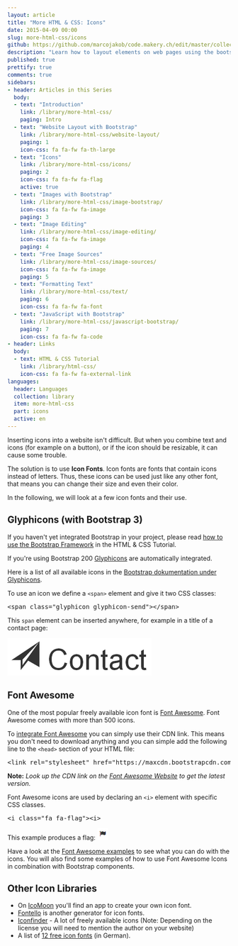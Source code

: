 ```yaml
---
layout: article
title: "More HTML & CSS: Icons"
date: 2015-04-09 00:00
slug: more-html-css/icons
github: https://github.com/marcojakob/code.makery.ch/edit/master/collections/library/more-html-css-en-website-layout.md
description: "Learn how to layout elements on web pages using the bootstrap grid."
published: true
prettify: true
comments: true
sidebars:
- header: Articles in this Series
  body:
  - text: "Introduction"
    link: /library/more-html-css/
    paging: Intro
  - text: "Website Layout with Bootstrap"
    link: /library/more-html-css/website-layout/
    paging: 1
    icon-css: fa fa-fw fa-th-large
  - text: "Icons"
    link: /library/more-html-css/icons/
    paging: 2
    icon-css: fa fa-fw fa-flag
    active: true
  - text: "Images with Bootstrap"
    link: /library/more-html-css/image-bootstrap/
    icon-css: fa fa-fw fa-image
    paging: 3
  - text: "Image Editing"
    link: /library/more-html-css/image-editing/
    icon-css: fa fa-fw fa-image
    paging: 4
  - text: "Free Image Sources"
    link: /library/more-html-css/image-sources/
    icon-css: fa fa-fw fa-image
    paging: 5
  - text: "Formatting Text"
    link: /library/more-html-css/text/
    paging: 6
    icon-css: fa fa-fw fa-font
  - text: "JavaScript with Bootstrap"
    link: /library/more-html-css/javascript-bootstrap/
    paging: 7
    icon-css: fa fa-fw fa-code
- header: Links
  body:
  - text: HTML & CSS Tutorial
    link: /library/html-css/
    icon-css: fa fa-fw fa-external-link
languages:
  header: Languages
  collection: library
  item: more-html-css
  part: icons
  active: en
---
```


Inserting icons into a website isn't difficult. But when you combine text and icons (for example on a button), or if the icon should be resizable, it can cause some trouble.

The solution is to use **Icon Fonts**. Icon fonts are fonts that contain icons instead of letters. Thus, these icons can be used just like any other font, that means you can change their size and even their color.

<i class="fa fa-umbrella" style="color: #333"></i> 
<i class="fa fa-umbrella fa-3x" style="color: #333"></i> 
<i class="fa fa-umbrella fa-5x" style="color: #333"></i>
<i class="fa fa-umbrella" style="color: #ffc107"></i> 
<i class="fa fa-umbrella fa-3x" style="color: #ffa000"></i> 
<i class="fa fa-umbrella fa-5x" style="color: #ff6f00"></i>


In the following, we will look at a few icon fonts and their use.


## Glyphicons (with Bootstrap 3)

<div class="alert alert-warning">
  If you haven't yet integrated Bootstrap in your project, please read <a href="/library/html-css/part7/" class="alert-link">how to use the Bootstrap Framework</a> in the HTML &amp; CSS Tutorial.
</div>

If you're using Bootstrap 200 [Glyphicons](http://glyphicons.com/) are automatically integrated.

Here is a list of all available icons in the [Bootstrap dokumentation under Glyphicons](http://getbootstrap.com/components/#glyphicons).

To use an icon we define a `<span>` element and give it two CSS classes:

<pre class="prettyprint lang-html">
&lt;span class="glyphicon glyphicon-send">&lt;/span>
</pre>

This `span` element can be inserted anywhere, for example in a title of a contact page: 

![Contact Icon](/assets/library/more-html-css/icons/contact-icon.png)


## Font Awesome

One of the most popular freely available icon font is [Font Awesome](http://fontawesome.io/). Font Awesome comes with more than 500 icons.

To [integrate Font Awesome](http://fontawesome.io/get-started/) you can simply use their CDN link. This means you don't need to download anything and you can simple add the following line to the `<head>` section of your HTML file:

<pre class="prettyprint lang-html">
&lt;link rel="stylesheet" href="https://maxcdn.bootstrapcdn.com/font-awesome/4.3.0/css/font-awesome.min.css">
</pre>

**Note:** *Look up the CDN link on the [Font Awesome Website](http://fontawesome.io/get-started/) to get the latest version.*

Font Awesome icons are used by declaring an `<i>` element with specific CSS classes.

<pre class="prettyprint lang-html">
&lt;i class="fa fa-flag">&lt;i>
</pre>

This example produces a flag: ![Font Awesome Flagge](/assets/library/more-html-css/icons/fontawesome-flag.png)

Have a look at the [Font Awesome examples](http://fontawesome.io/examples/) to see what you can do with the icons. You will also find some examples of how to use Font Awesome Icons in combination with Bootstrap components.


## Other Icon Libraries

* On [IcoMoon](https://icomoon.io/) you'll find an app to create your own icon font.
* [Fontello](http://fontello.com/) is another generator for icon fonts.
* [Iconfinder](https://www.iconfinder.com/) - A lot of freely available icons (Note: Depending on the license you will need to mention the author on your website)
* A list of [12 free icon fonts](http://t3n.de/news/10-kostenlose-icon-fonts-450651/) (in German).

